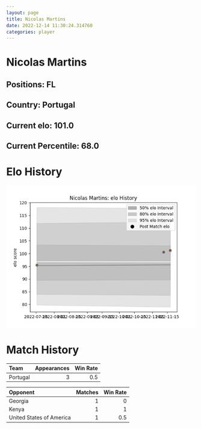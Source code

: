 ```yaml
---  
layout: page  
title: Nicolas Martins  
date: 2022-12-14 11:30:24.314760  
categories: player  
---
```

# Nicolas Martins

## Positions: FL

## Country: Portugal

## Current elo: 101.0

## Current Percentile: 68.0

# Elo History


![elo history](history_NicolasMartins.png)
# Match History


| Team     |   Appearances |   Win Rate |
|:---------|--------------:|-----------:|
| Portugal |             3 |        0.5 |

| Opponent                 |   Matches |   Win Rate |
|:-------------------------|----------:|-----------:|
| Georgia                  |         1 |        0   |
| Kenya                    |         1 |        1   |
| United States of America |         1 |        0.5 |